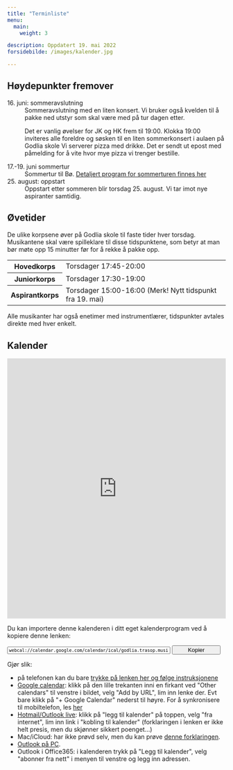 ```yaml
---
title: "Terminliste"
menu:
  main:
    weight: 3

description: Oppdatert 19. mai 2022
forsidebilde: /images/kalender.jpg

---
```


## Høydepunkter fremover

<dl>
<dt>16. juni: sommeravslutning</dt>
<dd>Sommeravslutning med en liten konsert. Vi bruker også kvelden til å pakke ned utstyr som skal være med på tur dagen etter.

Det er vanlig øvelser for JK og HK frem til 19:00. 
Klokka 19:00 inviteres alle foreldre og søsken til en liten sommerkonsert i aulaen på Godlia skole 
Vi serverer pizza med drikke. Det er sendt ut epost med påmelding for å vite hvor mye pizza vi trenger bestille.
</dd>
<dt>17.-19. juni sommertur</dt>
<dd>
  Sommertur til Bø. <a href="/sommertur">Detaljert program for sommerturen finnes her</a>
</dd>
<dt>25. august: oppstart</dt>
<dd>Oppstart etter sommeren blir torsdag 25. august. Vi tar imot nye aspiranter samtidig.</dd>
</dl>

## Øvetider

De ulike korpsene øver på Godlia skole til faste tider hver torsdag. Musikantene skal være spilleklare til disse tidspunktene, som betyr at man bør møte opp 15 minutter før for å rekke å pakke opp.

<table>
<tr><th>Hovedkorps</th>   <td>Torsdager 17:45-20:00</td>
<tr><th>Juniorkorps</th>  <td>Torsdager 17:30-19:00</td>
<tr><th>Aspirantkorps</th><td>Torsdager 15:00-16:00 (Merk! Nytt tidspunkt fra 19. mai)</td>
</table>

Alle musikanter har også enetimer med instrumentlærer, tidspunkter avtales direkte med hver enkelt.

## Kalender

<iframe src="https://calendar.google.com/calendar/embed?showTitle=0&amp;showNav=0&amp;showDate=0&amp;showCalendars=0&amp;showTz=0&amp;mode=AGENDA&amp;height=600&amp;wkst=2&amp;bgcolor=%23FFFFFF&amp;src=godlia.trasop.musikkorps%40gmail.com&amp;color=%2342104A&amp;ctz=Europe%2FOslo" style="border-width:0" width="100%" height="600" frameborder="0" scrolling="no"></iframe>

Du kan importere denne kalenderen i ditt eget kalenderprogram ved å kopiere denne lenken:

<input type="text" id="copytextarea"  style="width: calc(100% - 8rem); display: inline-block; font-family: monospace; font-size: small" value="webcal://calendar.google.com/calendar/ical/godlia.trasop.musikkorps%40gmail.com/public/basic.ics"></input>
<button id="copyTextBtn" style="width: 7rem">Kopier</button>

<script>
  copyTextarea = document.querySelector('#copytextarea');
  copyTextarea.addEventListener('click', function(event) {
    copyTextarea.focus();
    copyTextarea.select();
  });
  copyTextBtn = document.querySelector('#copyTextBtn');
  copyTextBtn.addEventListener('click', function(event) {
    copyTextarea.focus();
    copyTextarea.select();
    try {
      let successful = document.execCommand('copy');
    } catch(err) {
      alert('Unable to copy');
    }
  });
</script>

Gjør slik:

- på telefonen kan du bare [trykke på lenken her og følge instruksjonene](webcal://calendar.google.com/calendar/ical/godlia.trasop.musikkorps%40gmail.com/public/basic.ics)
- [Google calendar](https://support.google.com/calendar/answer/37100?co=GENIE.Platform%3DDesktop&amp;hl=en): klikk på den lille trekanten inni en firkant ved "Other calendars" til venstre i bildet, velg "Add by URL", lim inn lenke der. Evt bare klikk på "+ Google Calendar" nederst til høyre. For å synkronisere til mobiltelefon, les [her](https://support.google.com/calendar/answer/151674?hl=no)
- [Hotmail/Outlook live](https://support.office.com/en-us/article/Import-or-subscribe-to-a-calendar-in-Outlook-com-or-Outlook-on-the-web-CFF1429C-5AF6-41EC-A5B4-74F2C278E98C?ui=en-US&amp;rs=en-US&amp;ad=US&amp;fromAR=1): klikk på "legg til kalender" på toppen, velg "fra internet", lim inn link i "kobling til kalender" (forklaringen i lenken er ikke helt presis, men du skjønner sikkert poenget...)
- Mac/iCloud: har ikke prøvd selv, men du kan prøve [denne forklaringen](https://support.apple.com/en-us/HT202361).
- [Outlook på PC](https://support.office.com/en-us/article/View-and-subscribe-to-Internet-Calendars-f6248506-e144-4508-b658-c838b6067597).
- Outlook i Office365: i kalenderen trykk på "Legg til kalender", velg "abonner fra nett" i menyen til venstre og legg inn adressen.
